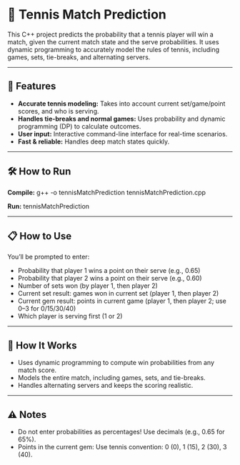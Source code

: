 # 🎾 Tennis Match Prediction

This C++ project predicts the probability that a tennis player will win a match, given the current match state and the serve probabilities. It uses dynamic programming to accurately model the rules of tennis, including games, sets, tie-breaks, and alternating servers.

---

## 🚀 Features

- **Accurate tennis modeling:** Takes into account current set/game/point scores, and who is serving.
- **Handles tie-breaks and normal games:** Uses probability and dynamic programming (DP) to calculate outcomes.
- **User input:** Interactive command-line interface for real-time scenarios.
- **Fast & reliable:** Handles deep match states quickly.

---

## 🛠️ How to Run

**Compile:**
g++ -o tennisMatchPrediction tennisMatchPrediction.cpp


**Run:**
tennisMatchPrediction

---

## 📋 How to Use

You’ll be prompted to enter:

- Probability that player 1 wins a point on their serve (e.g., 0.65)
- Probability that player 2 wins a point on their serve (e.g., 0.60)
- Number of sets won (by player 1, then player 2)
- Current set result: games won in current set (player 1, then player 2)
- Current gem result: points in current game (player 1, then player 2; use 0–3 for 0/15/30/40)
- Which player is serving first (1 or 2)

---

## 🧠 How It Works

- Uses dynamic programming to compute win probabilities from any match score.
- Models the entire match, including games, sets, and tie-breaks.
- Handles alternating servers and keeps the scoring realistic.

---

## ⚠️ Notes

- Do not enter probabilities as percentages! Use decimals (e.g., 0.65 for 65%).
- Points in the current gem: Use tennis convention: 0 (0), 1 (15), 2 (30), 3 (40).




